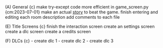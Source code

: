 
(A) General {c}
    make try-except code more efficient in game_screen.py {cm:2023-07-01}
    make an actual [story](game_story.md) to beat the game.
    finish entering and editing each room description
    add comments to each file

(E) Title Screens {c}
    finish the interaction screen
    create an settings screen
    create a dlc screen
    create a credits screen

(F) DLCs {c}
    - create dlc 1
    - create dlc 2
    - create dlc 3